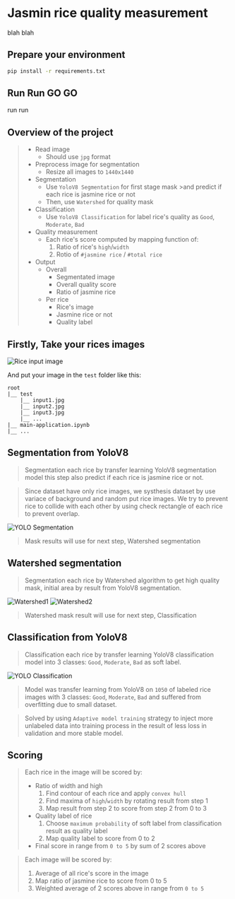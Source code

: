 # Jasmin rice quality measurement

blah blah

## Prepare your environment
```bash
pip install -r requirements.txt
```
 
## Run Run GO GO

run run

## Overview of the project
>- Read image
>    - Should use `jpg` format
>- Preprocess image for segmentation
>    - Resize all images to `1440x1440`
>- Segmentation
>    - Use `YoloV8 Segmentation` for first stage mask >and predict if each rice is jasmine rice or not
>    - Then, use `Watershed` for quality mask
>- Classification
>    - Use `YoloV8 Classification` for label rice's quality as `Good`, `Moderate`, `Bad`
>- Quality measurement
>    - Each rice's score computed by mapping function of:
>        1. Ratio of rice's `high`/`width` 
>        2. Rotio of `#jasmine rice` / `#total rice`
>- Output
>    - Overall
>        - Segmentated image
>        - Overall quality score
>        - Ratio of jasmine rice
>    - Per rice
>        - Rice's image
>        - Jasmine rice or not
>        - Quality label

## Firstly, Take your rices images
![Rice input image](./assets/input.png)

And put your image in the `test` folder like this:
```
root
|__ test
    |__ input1.jpg
    |__ input2.jpg
    |__ input3.jpg
    |__ ...
|__ main-application.ipynb
|__ ...
```

## Segmentation from YoloV8
>Segmentation each rice by transfer learning YoloV8 segmentation model this step also predict if each rice is jasmine rice or not.

>Since dataset have only rice images, we systhesis dataset by use variace of background and random put rice images. We try to prevent rice to collide with each other by using check rectangle of each rice to prevent overlap.

![YOLO Segmentation](./assets/segment.png)

>Mask results will use for next step, Watershed segmentation

## Watershed segmentation
>Segmentation each rice by Watershed algorithm to get high quality mask, initial area by result from YoloV8 segmentation.

![Watershed1](./assets/watershed-1.png)
![Watershed2](./assets/watershed-2.png)

>Watershed mask result will use for next step, Classification


## Classification from YoloV8
>Classification each rice by transfer learning YoloV8 classification model into 3 classes: `Good`, `Moderate`, `Bad` as soft label.

![YOLO Classification](./assets/rice-stats.png)

>Model was transfer learning from YoloV8 on `1050` of labeled rice images with 3 classes: `Good`, `Moderate`, `Bad` and suffered from overfitting due to small dataset.

>Solved by using `Adaptive model training` strategy to inject more unlabeled data into training process in the result of less loss in validation and more stable model.

## Scoring
>Each rice in the image will be scored by:
>   - Ratio of width and high
>       1. Find contour of each rice and apply `convex hull`
>       2. Find maxima of `high`/`width` by rotating result from step 1
>       3. Map result from step 2 to score from step 2 from 0 to 3
>   - Quality label of rice
>       1. Choose `maximum probability` of soft label from classification result as quality label
>       2. Map quality label to score from 0 to 2
>   - Final score in range from `0 to 5` by sum of 2 scores above

>Each image will be scored by:
>   1. Average of all rice's score in the image
>   2. Map ratio of jasmine rice to score from 0 to 5
>   3. Weighted average of 2 scores above in range from `0 to 5`